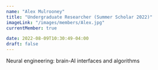 ```yaml
---
name: "Alex Mulrooney"
title: "Undergraduate Researcher (Summer Scholar 2022)"
imageLink: "/images/members/Alex.jpg"
currentMember: true

date: 2022-08-09T10:30:49-04:00
draft: false
---
```

Neural engineering: brain-AI interfaces and algorithms
